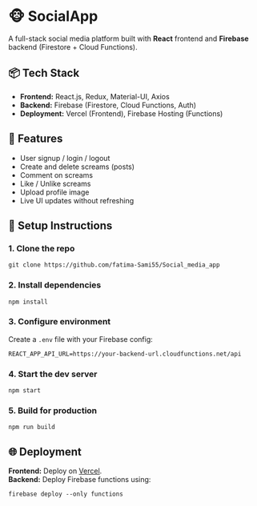 🐵 SocialApp
============

A full-stack social media platform built with **React** frontend and **Firebase** backend (Firestore + Cloud Functions).

📦 Tech Stack
-------------

*   **Frontend:** React.js, Redux, Material-UI, Axios
*   **Backend:** Firebase (Firestore, Cloud Functions, Auth)
*   **Deployment:** Vercel (Frontend), Firebase Hosting (Functions)

🚀 Features
-----------

*   User signup / login / logout
*   Create and delete screams (posts)
*   Comment on screams
*   Like / Unlike screams
*   Upload profile image
*   Live UI updates without refreshing

🔧 Setup Instructions
---------------------

### 1\. Clone the repo

    git clone https://github.com/fatima-Sami55/Social_media_app

### 2\. Install dependencies

    npm install

### 3\. Configure environment

Create a `.env` file with your Firebase config:

    REACT_APP_API_URL=https://your-backend-url.cloudfunctions.net/api

### 4\. Start the dev server

    npm start

### 5\. Build for production

    npm run build

🌐 Deployment
-------------

**Frontend:** Deploy on [Vercel](https://vercel.com/).  
**Backend:** Deploy Firebase functions using:

    firebase deploy --only functions
